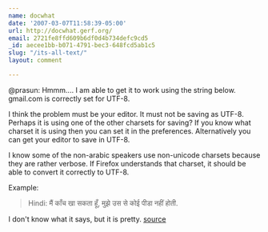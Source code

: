 ```yaml
---
name: docwhat
date: '2007-03-07T11:58:39-05:00'
url: http://docwhat.gerf.org/
email: 2721fe8ffd609b6df0d4b734defc9cd5
_id: aecee1bb-b071-4791-bec3-648fcd5ab1c5
slug: "/its-all-text/"
layout: comment

---
```


@prasun:  Hmmm.... I am able to get it to work using the string below. gmail.com is correctly set for UTF-8.

I think the problem must be your editor.  It must not be saving as UTF-8.  Perhaps it is using one of the other charsets for saving?  If you know what charset it is using then you can set it in the preferences. Alternatively you can get your editor to save in UTF-8.

I know some of the non-arabic speakers use non-unicode charsets because they are rather verbose.  If Firefox understands that charset, it should be able to convert it correctly to UTF-8.

Example:
<blockquote>
Hindi: मैं काँच खा सकता हूँ, मुझे उस से कोई पीडा नहीं होती.
</blockquote>

I don't know what it says, but it is pretty. <a href="http://www.columbia.edu/kermit/utf8.html" rel="nofollow">source</a>
